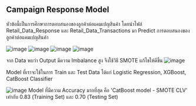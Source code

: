Campaign Response Model
------------------------------------------------------------------

หัวข้อนี้เป็นการศึกษาการตอบสนองของลูกค้าต่อแคมเปญสินค้า โดยนำไฟล์ Retail_Data_Response และ Retail_Data_Transactions มา Predict การตอบสนองของลูกค้าต่อแคมเปญสินค้า

![image](https://user-images.githubusercontent.com/82756975/147391290-b2f012cc-fedd-467b-be57-142925484078.png)
![image](https://user-images.githubusercontent.com/82756975/147391234-3925480e-f937-4c4b-9bad-7c55d6455714.png)
![image](https://user-images.githubusercontent.com/82756975/147391318-5b2f87d5-46db-4986-95dd-546713f68c14.png)
![image](https://user-images.githubusercontent.com/82756975/147391328-384029c7-d2a4-4cd3-88ec-55f5a92091eb.png)

จาก Data พบว่า Output มีความ Imbalance สูง จึงใช้วิธี SMOTE แก้ไขให้ดีขึ้น
![image](https://user-images.githubusercontent.com/82756975/147391274-c9452362-9ac1-42d4-84ed-2597c9351260.png)

Model ที่เราจะใช้ในการ Train และ Test Data ได้แก่ Logistic Regression, XGBoost, CatBoost Classifier 

![image](https://user-images.githubusercontent.com/82756975/147391382-a0ac2261-b237-42fd-b09f-e1b076312a17.png)
Model ที่มีความ Accuracy มากที่สุด คือ 'CatBoost model - SMOTE CLV' เท่ากับ 0.83 (Training Set) และ 0.70 (Testing Set)
